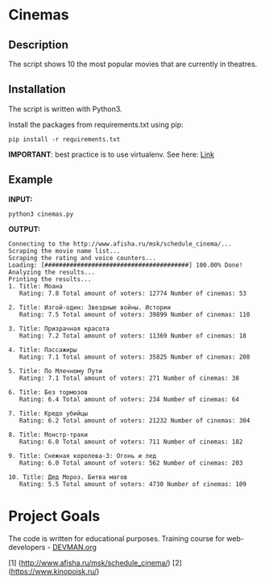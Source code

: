 # Cinemas

## Description

The script shows 10 the most popular movies that are currently in theatres.

## Installation

The script is written with Python3.

Install the packages from requirements.txt using pip:

```
pip install -r requirements.txt
```

**IMPORTANT**: best practice is to use virtualenv. See here: [Link](http://docs.python-guide.org/en/latest/dev/virtualenvs/)

## Example

**INPUT:**
```
python3 cinemas.py
```

**OUTPUT:**

```
Connecting to the http://www.afisha.ru/msk/schedule_cinema/...
Scraping the movie name list...
Scraping the rating and voice counters...
Loading: [########################################] 100.00% Done!
Analyzing the results...
Printing the results...
1. Title: Моана
   Rating: 7.8 Total amount of voters: 12774 Number of cinemas: 53

2. Title: Изгой-один: Звездные войны. Истории
   Rating: 7.5 Total amount of voters: 39899 Number of cinemas: 110

3. Title: Призрачная красота
   Rating: 7.2 Total amount of voters: 11369 Number of cinemas: 18

4. Title: Пассажиры
   Rating: 7.1 Total amount of voters: 35825 Number of cinemas: 208

5. Title: По Млечному Пути
   Rating: 7.1 Total amount of voters: 271 Number of cinemas: 38

6. Title: Без тормозов
   Rating: 6.4 Total amount of voters: 234 Number of cinemas: 64

7. Title: Кредо убийцы
   Rating: 6.2 Total amount of voters: 21232 Number of cinemas: 304

8. Title: Монстр-траки
   Rating: 6.0 Total amount of voters: 711 Number of cinemas: 182

9. Title: Снежная королева-3: Огонь и лед
   Rating: 6.0 Total amount of voters: 562 Number of cinemas: 203

10. Title: Дед Мороз. Битва магов
   Rating: 5.5 Total amount of voters: 4730 Number of cinemas: 109
```

# Project Goals

The code is written for educational purposes. Training course for web-developers - [DEVMAN.org](https://devman.org)

[1] (http://www.afisha.ru/msk/schedule_cinema/)
[2] (https://www.kinopoisk.ru/)